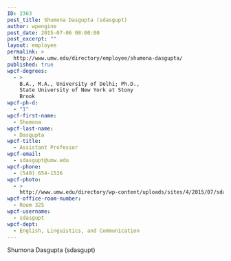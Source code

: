 ```yaml
---
ID: 2363
post_title: Shumona Dasgupta (sdasgupt)
author: wpengine
post_date: 2015-07-06 08:00:00
post_excerpt: ""
layout: employee
permalink: >
  http://www.umw.edu/directory/employee/shumona-dasgupta/
published: true
wpcf-degrees:
  - >
    B.A., M.A., University of Delhi; Ph.D.,
    State University of New York at Stony
    Brook
wpcf-ph-d:
  - "1"
wpcf-first-name:
  - Shumona
wpcf-last-name:
  - Dasgupta
wpcf-title:
  - Assistant Professor
wpcf-email:
  - sdasgupt@umw.edu
wpcf-phone:
  - (540) 654-1536
wpcf-photo:
  - >
    http://www.umw.edu/directory/wp-content/uploads/sites/4/2015/07/sdasgupt.jpg
wpcf-office-room-number:
  - Room 325
wpcf-username:
  - sdasgupt
wpcf-dept:
  - English, Linguistics, and Communication
---
```

Shumona Dasgupta (sdasgupt)